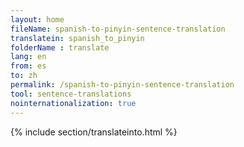 ```yaml
---
layout: home
fileName: spanish-to-pinyin-sentence-translation
translatein: spanish_to_pinyin
folderName : translate
lang: en
from: es
to: zh
permalink: /spanish-to-pinyin-sentence-translation
tool: sentence-translations
nointernationalization: true
---
```

{% include section/translateinto.html %}
